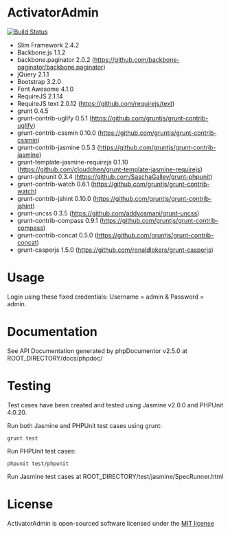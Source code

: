 ActivatorAdmin
==============

[![Build Status](https://secure.travis-ci.org/dan-lyn/activatoradmin.png?branch=master)](http://travis-ci.org/dan-lyn/activatoradmin)

- Slim Framework 2.4.2
- Backbone.js 1.1.2
- backbone.paginator 2.0.2 (https://github.com/backbone-paginator/backbone.paginator)
- jQuery 2.1.1
- Bootstrap 3.2.0
- Font Awesome 4.1.0
- RequireJS 2.1.14
- RequireJS text 2.0.12 (https://github.com/requirejs/text)
- grunt 0.4.5
- grunt-contrib-uglify 0.5.1 (https://github.com/gruntjs/grunt-contrib-uglify)
- grunt-contrib-cssmin 0.10.0 (https://github.com/gruntjs/grunt-contrib-cssmin)
- grunt-contrib-jasmine 0.5.3 (https://github.com/gruntjs/grunt-contrib-jasmine)
- grunt-template-jasmine-requirejs 0.1.10 (https://github.com/cloudchen/grunt-template-jasmine-requirejs)
- grunt-phpunit 0.3.4 (https://github.com/SaschaGalley/grunt-phpunit)
- grunt-contrib-watch 0.6.1 (https://github.com/gruntjs/grunt-contrib-watch)
- grunt-contrib-jshint 0.10.0 (https://github.com/gruntjs/grunt-contrib-jshint)
- grunt-uncss 0.3.5 (https://github.com/addyosmani/grunt-uncss)
- grunt-contrib-compass 0.9.1 (https://github.com/gruntjs/grunt-contrib-compass)
- grunt-contrib-concat 0.5.0 (https://github.com/gruntjs/grunt-contrib-concat)
- grunt-casperjs 1.5.0 (https://github.com/ronaldlokers/grunt-casperjs)

Usage
==============

Login using these fixed credentials: Username = admin & Password = admin.

Documentation
==============

See API Documentation generated by phpDocumentor v2.5.0 at ROOT_DIRECTORY/docs/phpdoc/

Testing
==============

Test cases have been created and tested using Jasmine v2.0.0 and PHPUnit 4.0.20.

Run both Jasmine and PHPUnit test cases using grunt:
```
grunt test
```

Run PHPUnit test cases:
```
phpunit test/phpunit
```

Run Jasmine test cases at ROOT_DIRECTORY/test/jasmine/SpecRunner.html

License
==============

ActivatorAdmin is open-sourced software licensed under the [MIT license](http://opensource.org/licenses/MIT)
